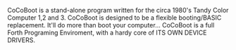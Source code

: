 CoCoBoot is a stand-alone program written for the circa 1980's Tandy Color Computer 1,2 and 3.  CoCoBoot is designed to be a flexible booting/BASIC replacement.  It'll do more than boot your computer... CoCoBoot is a full Forth Programing Enviroment, with a hardy core of ITS OWN DEVICE DRIVERS.